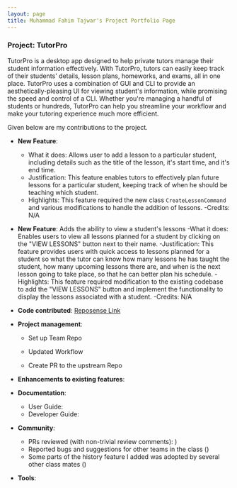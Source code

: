 ```yaml
---
layout: page
title: Muhammad Fahim Tajwar's Project Portfolio Page
---
```


### Project: TutorPro

TutorPro is a desktop app designed to help private tutors manage their student information effectively. 
With TutorPro, tutors can easily keep track of their students' details, lesson plans, homeworks, and exams, all in one place. 
TutorPro uses a combination of GUI and CLI to provide an aesthetically-pleasing UI for viewing student's information, while promising the 
speed and control of a CLI. Whether you're managing a handful of students or hundreds, 
TutorPro can help you streamline your workflow and make your tutoring experience much more efficient.

Given below are my contributions to the project.

* **New Feature**: 
    - What it does: Allows user to add a lesson to a particular student, including details such as the title of the lesson, it's start time, and it's end time.
    - Justification: This feature enables tutors to effectively plan future lessons for a particular student, keeping track of when he should be teaching which student.
    - Highlights: This feature required the new class `CreateLessonCommand` and various modifications to handle the addition of lessons.
    -Credits: N/A

* **New Feature**: Adds the ability to view a student's lessons
    -What it does: Enables users to view all lessons planned for a student by clicking on the "VIEW LESSONS" button next to their name.
    -Justification: This feature provides users with quick access to lessons planned for a student so what the tutor can know how many lessons he has taught the student, how many upcoming lessons there are, and when is the next lesson going to take place, so that he can better plan his schedule.
    -Highlights: This feature required modification to the existing codebase to add the "VIEW LESSONS" button and implement the functionality to display the lessons associated with a student.
    -Credits: N/A
    
* **Code contributed**: [Reposense Link]()

* **Project management**:

    * Set up Team Repo
    * Updated Workflow

    * Create PR to the upstream Repo

* **Enhancements to existing features**:

* **Documentation**:
  * User Guide:
  * Developer Guide:
  
* **Community**:
  * PRs reviewed (with non-trivial review comments): )
  * Reported bugs and suggestions for other teams in the class ()
  * Some parts of the history feature I added was adopted by several other class mates ()
  
* **Tools**:
